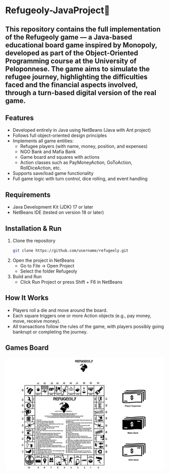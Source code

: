 # Refugeoly-JavaProject🎲

## This repository contains the full implementation of the Refugeoly game — a Java-based educational board game inspired by Monopoly, developed as part of the Object-Oriented Programming course at the University of Peloponnese. The game aims to simulate the refugee journey, highlighting the difficulties faced and the financial aspects involved, through a turn-based digital version of the real game.

## Features
- Developed entirely in Java using NetBeans (Java with Ant project)
- Follows full object-oriented design principles
- Implements all game entities:
    - Refugee players (with name, money, position, and expenses)
    - NGO Bank and Mafia Bank
    - Game board and squares with actions
    - Action classes such as PayMoneyAction, GoToAction, RollDiceAction, etc.
- Supports save/load game functionality
- Full game logic with turn control, dice rolling, and event handling

## Requirements
- Java Development Kit (JDK) 17 or later
- NetBeans IDE (tested on version 18 or later)

## Installation & Run
1. Clone the repository
    ```bash
    git clone https://github.com/username/refugeoly.git
    ```
2. Open the project in NetBeans
    - Go to File → Open Project
    - Select the folder Refugeoly
3. Build and Run
    - Click Run Project or press Shift + F6 in NetBeans

## How It Works
- Players roll a die and move around the board.
- Each square triggers one or more Action objects (e.g., pay money, move, receive money).
- All transactions follow the rules of the game, with players possibly going bankrupt or completing the journey.

## Games Board
![Refugeoly_Board](gamesBoard/Refugeoly_Board.png)